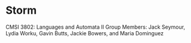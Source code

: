 # Storm

CMSI 3802: Languages and Automata II
Group Members: Jack Seymour, Lydia Worku, Gavin Butts, Jackie Bowers, and Maria Dominguez
